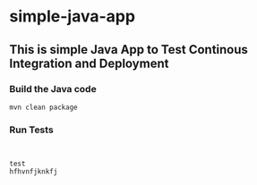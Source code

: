 # simple-java-app
## This is simple Java App to Test Continous Integration and Deployment

### Build the Java code
```mvn clean package```

### Run Tests
```mvn test


test
hfhvnfjknkfj
